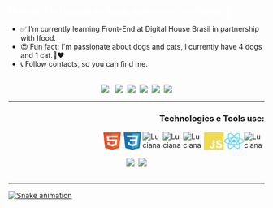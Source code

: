 <h3 style="color:white">Hi there, I'm Luciana de Paula, welcome to my GitHub.👋</h3>


- ✅ I’m currently learning Front-End at Digital House Brasil in partnership with Ifood.
- 😍 Fun fact: I'm passionate about dogs and cats, I currently have 4 dogs and 1 cat.🐾❤
- 📞 Follow contacts, so you can find me.
<br>
 <div align="center"> 
 <a href="https://wa.me/5571981399049?text=Ol%C3%A1%2C+agrade%C3%A7o+o+contato%2C+n%C3%A3o+estou+dispon%C3%ADvel+no+momento%2C+deixe+sua+mensagem+que%2C+logo+entrarei+em+contanto."><img src="https://img.shields.io/badge/WhatsApp-25D366?style=for-the-badge&logo=whatsapp&logoColor=white"></a> &nbsp
<a href = "mailto:lp.lucianadepaula@gmail.com"><img src="https://img.shields.io/badge/Gmail-D14836?style=for-the-badge&logo=gmail&logoColor=white" target="_blank"></a>&nbsp
 <a href="https://t.me/71981399049" target="_blank"><img src="https://img.shields.io/badge/Telegram-2CA5E0?style=for-the-badge&logo=telegram&logoColor=white"></a>&nbsp
<a href="https://www.instagram.com/lucianadepaula.lp" target="_blank"><img src="https://img.shields.io/badge/-Instagram-%23E4405F?style=for-the-badge&logo=instagram&logoColor=white" target="_blank"></a>&nbsp
 <a href="https://www.linkedin.com/in/luciana-de-paula-90953b207" target="_blank"><img src="https://img.shields.io/badge/-LinkedIn-%230077B5?style=for-the-badge&logo=linkedin&logoColor=white" target="_blank"></a>&nbsp
<a href="https:// https://acmeco.slack.com/team/U03F1TKP8P5" target="_blank"><img src="https://img.shields.io/badge/Slack-4A154B?style=for-the-badge&logo=slack&logoColor=white"></a>

</div>


<hr>

 <div style="display: inline_block">
 <h3 align="right">Technologies e Tools use:</h3>
 <img align="right" alt="Luciana-de-Paula-NodeJS" height="35" width="40" src="https://cdn.jsdelivr.net/gh/devicons/devicon/icons/nodejs/nodejs-original.svg">
 <img align="right" alt="RLuciana-de-Paula-React" height="35" width="40" src="https://raw.githubusercontent.com/devicons/devicon/master/icons/react/react-original.svg">
 <img align="right" alt="Luciana-de-Paula-Js" height="35" width="40" src="https://raw.githubusercontent.com/devicons/devicon/master/icons/javascript/javascript-plain.svg">
 <img align="right" alt="Luciana-de-Paula-Bootstrap" height="35" width="40" src="https://cdn.jsdelivr.net/gh/devicons/devicon/icons/bootstrap/bootstrap-original.svg">
 <img align="right" alt="Luciana-de-Paula-WordPress" height="35" width="40" src="https://cdn.jsdelivr.net/gh/devicons/devicon/icons/wordpress/wordpress-plain.svg">
 <img align="right" alt="Luciana-de-Paula-Figma" height="35" width="40" src="https://cdn.jsdelivr.net/gh/devicons/devicon/icons/figma/figma-original.svg">
 <img align="right" alt="Luciana-de-Paula-CSS" height="35" width="40" src="https://raw.githubusercontent.com/devicons/devicon/master/icons/css3/css3-original.svg">
 <img align="right" alt="Luciana-de-Paula-HTML" height="35" width="40" src="https://raw.githubusercontent.com/devicons/devicon/master/icons/html5/html5-original.svg">
 </div> 

  <br>
  <br>
  
  <div style="display:inline_block" align="center">
 <br>
  <a href="https://github.com/luciana-depaula">
  <img height="140em" src="https://github-readme-stats.vercel.app/api?username=luciana-depaula&show_icons=true&theme=radical&include_all_commits=true&count_private=true"/>&nbsp
  <img height="140em" src="https://github-readme-stats.vercel.app/api/top-langs/?username=luciana-depaula&layout=compact&langs_count=7&theme=radical"/>
</div>
  
  <br>
  <hr>
  
  ![Snake animation](https://github.com/luciana-depaula/luciana-depaula/blob/output/github-contribution-grid-snake.svg)
  
   
    
 
